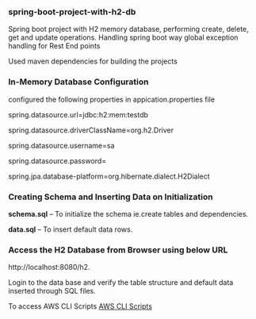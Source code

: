 
### spring-boot-project-with-h2-db
Spring boot project with H2 memory database, performing create, delete, get and update operations. 
Handling spring boot way global exception handling for Rest End points

Used maven dependencies for building the projects
### In-Memory Database Configuration
configured the following properties in appication.properties file

spring.datasource.url=jdbc:h2:mem:testdb

spring.datasource.driverClassName=org.h2.Driver


spring.datasource.username=sa

spring.datasource.password=

spring.jpa.database-platform=org.hibernate.dialect.H2Dialect

### Creating Schema and Inserting Data on Initialization
**schema.sql** – To initialize the schema ie.create tables and dependencies.

**data.sql** – To insert default data rows.

### Access the H2 Database from Browser using below URL

http://localhost:8080/h2.

Login to the data base and verify the table structure and default data inserted through SQL files.


To access AWS CLI Scripts
[AWS CLI Scripts](https://github.com/syamvema/UTSampleTest/blob/main/AwsCli.txt)
